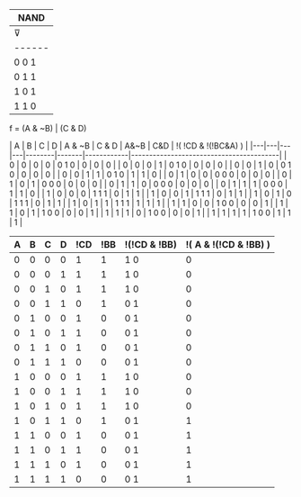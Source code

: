 | NAND  |
|------ |
|   ⊽   |
|------ |
| 0 0 1 |
| 0 1 1 |
| 1 0 1 |
| 1 1 0 |

f = (A & ~B) | (C & D)

| A | B | C | D | A & ~B | C & D | A&~B | C&D | !( !CD & !(!BC&A) ) |
|---|---|---|---|--------|-------|------------|-----------------------------------------|
| 0 | 0 | 0 | 0 | 0 1  0 |   0   |      0     | 0                                       |
| 0 | 0 | 0 | 1 | 0 1  0 |   0   |      0     | 0                                       |
| 0 | 0 | 1 | 0 | 0 1  0 |   0   |      0     | 0                                       |
| 0 | 0 | 1 | 1 | 0 1  0 |   1   |      1     | 0                                       |
| 0 | 1 | 0 | 0 | 0 0  0 |   0   |      0     | 0                                       |
| 0 | 1 | 0 | 1 | 0 0  0 |   0   |      0     | 0                                       |
| 0 | 1 | 1 | 0 | 0 0  0 |   0   |      0     | 0                                       |
| 0 | 1 | 1 | 1 | 0 0  0 |   1   |      1     | 0                                       |
| 1 | 0 | 0 | 0 | 1 1  1 |   0   |      1     | 1                                       |
| 1 | 0 | 0 | 1 | 1 1  1 |   0   |      1     | 1                                       |
| 1 | 0 | 1 | 0 | 1 1  1 |   0   |      1     | 1                                       |
| 1 | 0 | 1 | 1 | 1 1  1 |   1   |      1     | 1                                       |
| 1 | 1 | 0 | 0 | 1 0  0 |   0   |      0     | 1                                       |
| 1 | 1 | 0 | 1 | 1 0  0 |   0   |      0     | 1                                       |
| 1 | 1 | 1 | 0 | 1 0  0 |   0   |      0     | 1                                       |
| 1 | 1 | 1 | 1 | 1 0  0 |   1   |      1     | 1                                       |

| A | B | C | D | !CD | !BB | !(!CD & !BB) | !( A & !(!CD & !BB) ) |
|---|---|---|---|-----|-----|--------------|-----------------------|
| 0 | 0 | 0 | 0 |  1  |  1  |  1    0      |  0                    |
| 0 | 0 | 0 | 1 |  1  |  1  |  1    0      |  0                    |
| 0 | 0 | 1 | 0 |  1  |  1  |  1    0      |  0                    |
| 0 | 0 | 1 | 1 |  0  |  1  |  0    1      |  0                    |
| 0 | 1 | 0 | 0 |  1  |  0  |  0    1      |  0                    |
| 0 | 1 | 0 | 1 |  1  |  0  |  0    1      |  0                    |
| 0 | 1 | 1 | 0 |  1  |  0  |  0    1      |  0                    |
| 0 | 1 | 1 | 1 |  0  |  0  |  0    1      |  0                    |
| 1 | 0 | 0 | 0 |  1  |  1  |  1    0      |  0                    |
| 1 | 0 | 0 | 1 |  1  |  1  |  1    0      |  0                    |
| 1 | 0 | 1 | 0 |  1  |  1  |  1    0      |  0                    |
| 1 | 0 | 1 | 1 |  0  |  1  |  0    1      |  1                    |
| 1 | 1 | 0 | 0 |  1  |  0  |  0    1      |  1                    |
| 1 | 1 | 0 | 1 |  1  |  0  |  0    1      |  1                    |
| 1 | 1 | 1 | 0 |  1  |  0  |  0    1      |  1                    |
| 1 | 1 | 1 | 1 |  0  |  0  |  0    1      |  1                    |
